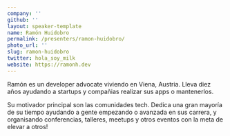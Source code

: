 ```yaml
---
company: ''
github: ''
layout: speaker-template
name: Ramón Huidobro
permalink: /presenters/ramon-huidobro/
photo_url: ''
slug: ramon-huidobro
twitter: hola_soy_milk
website: https://ramonh.dev
---
```


Ramón es un developer advocate viviendo en Viena, Austria. Lleva diez años ayudando a startups y compañias realizar sus apps o mantenerlos.

Su motivador principal son las comunidades tech. Dedica una gran mayoría de su tiempo ayudando a gente empezando o avanzada en sus carrera, y organisando conferencias, talleres, meetups y otros eventos con la meta de elevar a otros!
